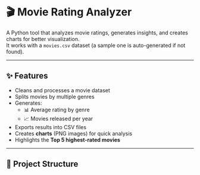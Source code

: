 # 🎬 Movie Rating Analyzer

A Python tool that analyzes movie ratings, generates insights, and creates charts for better visualization.  
It works with a `movies.csv` dataset (a sample one is auto-generated if not found).

---

## ✨ Features
- Cleans and processes a movie dataset
- Splits movies by multiple genres
- Generates:
  - 📊 Average rating by genre
  - 📈 Movies released per year
- Exports results into CSV files
- Creates **charts** (PNG images) for quick analysis
- Highlights the **Top 5 highest-rated movies**

---

## 📂 Project Structure
